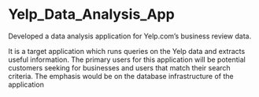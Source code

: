 # Yelp_Data_Analysis_App
Developed a data analysis application for Yelp.com’s business review data.

It is a target application which runs queries on the Yelp data and extracts useful information. 
The primary users for this application will be potential customers seeking for businesses and users that match their 
search criteria. The emphasis would be on the database infrastructure of the application
